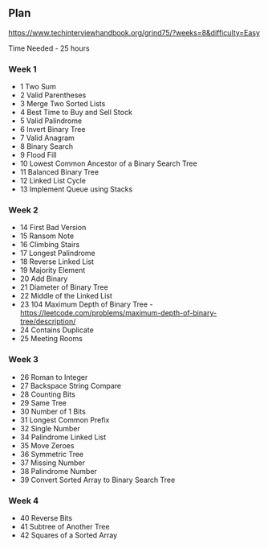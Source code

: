 ## Plan

https://www.techinterviewhandbook.org/grind75/?weeks=8&difficulty=Easy

Time Needed - 25 hours

### Week 1

- 1 Two Sum
- 2 Valid Parentheses
- 3 Merge Two Sorted Lists
- 4 Best Time to Buy and Sell Stock
- 5 Valid Palindrome
- 6 Invert Binary Tree
- 7 Valid Anagram
- 8 Binary Search
- 9 Flood Fill
- 10 Lowest Common Ancestor of a Binary Search Tree
- 11 Balanced Binary Tree
- 12 Linked List Cycle
- 13 Implement Queue using Stacks

### Week 2

- 14 First Bad Version
- 15 Ransom Note
- 16 Climbing Stairs
- 17 Longest Palindrome
- 18 Reverse Linked List
- 19 Majority Element
- 20 Add Binary
- 21 Diameter of Binary Tree
- 22 Middle of the Linked List
- 23 104 Maximum Depth of Binary Tree - https://leetcode.com/problems/maximum-depth-of-binary-tree/description/
- 24 Contains Duplicate
- 25 Meeting Rooms

### Week 3

- 26 Roman to Integer
- 27 Backspace String Compare
- 28 Counting Bits
- 29 Same Tree
- 30 Number of 1 Bits
- 31 Longest Common Prefix
- 32 Single Number
- 34 Palindrome Linked List
- 35 Move Zeroes
- 36 Symmetric Tree
- 37 Missing Number
- 38 Palindrome Number
- 39 Convert Sorted Array to Binary Search Tree

### Week 4

- 40 Reverse Bits
- 41 Subtree of Another Tree
- 42 Squares of a Sorted Array